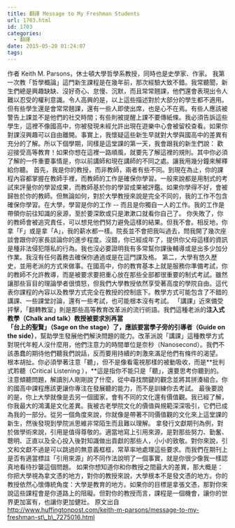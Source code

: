 ```yaml
---
title: 翻譯 Message to My Freshman Students
url: 1703.html
id: 1703
categories:
  - 翻譯
date: 2015-05-20 01:24:07
tags:
---
```


作者 Keith M. Parsons，休士頓大學哲學系教授，同時也是史學家、作家。  我第一次教「哲學概論」這門新生課程是在幾年前，那次經驗大致不錯。我常聽聞，新生們總是興趣缺缺、沒好奇心、怠慢、沉默，而且常常翹課，他們還會表現出令人難以忍受的權利意識。令人高興的是，以上這些描述對於大部分的學生都不適用。但有些學生還是會常常翹課，還有一些人即使出席，也是心不在焉。有些人應該被警告上課並不是他們的社交時間；有些則被提醒上課不要傳紙條。我必須告訴這些學生，這裡不像國高中，你被發現未經允許出現在遊樂中心會被留校查看。如果你對課沒興趣可以自由離開。事實上，我懷疑這些新生早就對大學與國高中的差異有充分的了解。所以下個學期，同樣是這堂課的第一天，我會跟我的新生們說： 歡迎接受高等教育！如果你想在這裡一路順風，就要先了解這裡的規則。其中你必須了解的一件重要事情是，你以前講師和現在講師的不同之處。讓我用幾分鐘來解釋給你聽。 首先，我是你的教授，而非教師，兩者有些不同。到現在為止，你的課程內容都掌握在教師手裡，而教師的工作是確保你學習。一般來說都是用制式的考試來評量你的學習成果，而教師基於你的學習成果被評鑑。如果你學得不好，會被歸咎於你的教師。但無論如何，對於大學教授來說是完全不同的，我的工作不包含確保你學習。在大學，學習是你的工作 \-\- 而且是你獨自一人的工作。我的工作是帶領你前往知識的泉源，至於要深飲或只是漱漱口就看你自己了。 你失敗了，你的教師會被追究責任，可以想見他們努力避免這樣的結果。但我不會。相反地，你拿「F」或是拿「A」，我的薪水都一樣。院長並不會把我叫過去，問我開了幾次座談會跟你的家長談論你的進步程度。沒錯，你已經成年了，提供你父母這樣的資訊是種非法侵犯隱私的行為。我也沒必要證明我有多常幫你課後輔導或是出多少加分作業。我沒有任何義務去確保你通過或是在這門課及格。 第二，大學有悠久歷史，並用老派的方式來做事。在國高中，你的教育基本上就是服務你準備考試，你的教師不允許教導，而是被要求要把重心放在那些全部都很重要的制式考試。雖然讓那些盲目的理論學者很憤怒，但我們大學教授依然享受著高度的學院自由。這代表你課程的內容以及教學方式完全在教授的控制底下。教學方式可能包含了不錯的講課、一些課堂討論，還有一些考試，也可能根本沒有考試。 「講課」近來備受抨擊，「翻轉教室」則是那些高等教育改革派的流行術語。我們這種老派的**注入式教學（Chalk and talk）**教授被要求別再當**「台上的聖賢」（Sage on the stage）**了，應該要當**學子旁的引導者（Guide on the side）**，幫助學生發展他們解決問題的能力。改革派說「講課」這種教學方式對現代年輕人沒什麼用，他們注意力的時間單位是奈秒（Nanosecond）。我們不該愚蠢的期待他們聽我們說話，反而要用持續的刺激來滿足他們有條件的渴望。 根本胡扯。你必須學著注意「聽」，但不是像看電視那樣的被動吸收，而是**批判式聆聽（Critical Listening ），**這是指你不能只是「聽」，還要思考你聽到的。注意傾聽問題，解讀別人剛剛說了什麼，從中尋找關鍵的觀念並將其拼湊組合。你的國高中課程應該更讓你專注在發展聽的能力，而不是訓練你去考試。 最後要說的是，你上大學就像是去另一個國家，會有不同的文化還有價值觀。我已經了解，你我最大的鴻溝是文化差異。我被古老學院文化的價值與規範深深吸引，它們已成為我的一部分。從另一個角度來說，你就像是帶著不同價值觀的文化來上這堂課的新生，然後發現到學院派思維非常陌生而且難以理解。 拿發行文獻期刊為例，對於做學術來說，引用是值得尊敬的。適當地寫上引用來源，是對那些努力、勤奮、聰明、正直以及全心投入後對知識做出貢獻的那些人，小小的致敬。對你來說，引文和文獻不過是可以跳過的無意義框框，常草率地處理這些要求。而我們在期刊上是否有適當標註「引用來源」的不同作法說明了一個事實，就是你很少像我一樣認真地看待抄襲這個問題。 如果你想知道你和你教授之間最大的差異，那大概是：你把大學視為拿文憑的地方，對你的教授來說，大學根本不是發文憑的地方。你的教授依然心懷傳統角度：大學是教育的地方。如果你的目標是拿張文憑，那對你來說這些課程會是你道路上的阻礙。但對你的教授而言，課程是一個機會，讓你的世界更加富有，也讓你更加健壯。  原文出自 http://www.huffingtonpost.com/keith-m-parsons/message-to-my-freshman-st\_b\_7275016.html
